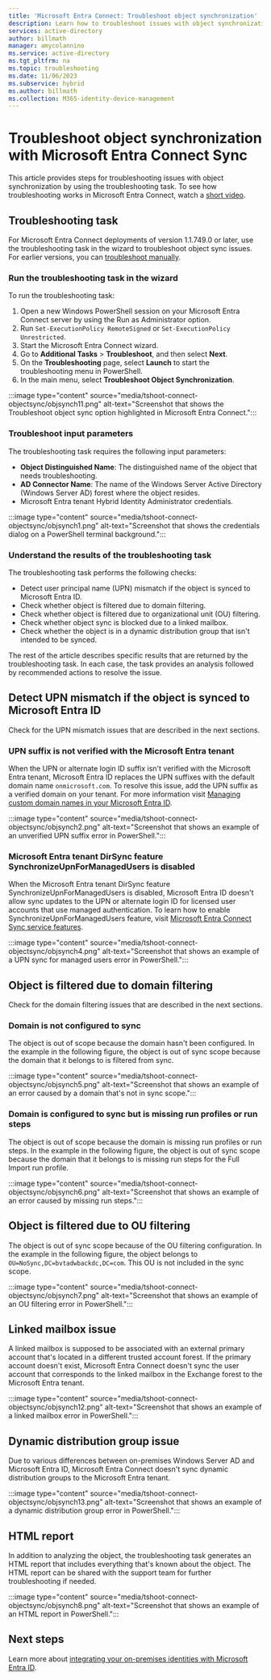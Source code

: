 ```yaml
---
title: 'Microsoft Entra Connect: Troubleshoot object synchronization'
description: Learn how to troubleshoot issues with object synchronization by using the troubleshooting task.
services: active-directory
author: billmath
manager: amycolannino
ms.service: active-directory
ms.tgt_pltfrm: na
ms.topic: troubleshooting
ms.date: 11/06/2023
ms.subservice: hybrid
ms.author: billmath
ms.collection: M365-identity-device-management
---
```


# Troubleshoot object synchronization with Microsoft Entra Connect Sync

This article provides steps for troubleshooting issues with object synchronization by using the troubleshooting task. To see how troubleshooting works in Microsoft Entra Connect, watch a [short video](https://aka.ms/AADCTSVideo).

## Troubleshooting task

For Microsoft Entra Connect deployments of version 1.1.749.0 or later, use the troubleshooting task in the wizard to troubleshoot object sync issues. For earlier versions, you can [troubleshoot manually](tshoot-connect-object-not-syncing.md).

### Run the troubleshooting task in the wizard

To run the troubleshooting task:

1. Open a new Windows PowerShell session on your Microsoft Entra Connect server by using the Run as Administrator option.
1. Run `Set-ExecutionPolicy RemoteSigned` or `Set-ExecutionPolicy Unrestricted`.
1. Start the Microsoft Entra Connect wizard.
1. Go to **Additional Tasks** > **Troubleshoot**, and then select **Next**.
1. On the **Troubleshooting** page, select **Launch** to start the troubleshooting menu in PowerShell.
1. In the main menu, select **Troubleshoot Object Synchronization**.

:::image type="content" source="media/tshoot-connect-objectsync/objsynch11.png" alt-text="Screenshot that shows the Troubleshoot object sync option highlighted in Microsoft Entra Connect.":::

### Troubleshoot input parameters

The troubleshooting task requires the following input parameters:

- **Object Distinguished Name**: The distinguished name of the object that needs troubleshooting.
- **AD Connector Name**: The name of the Windows Server Active Directory (Windows Server AD) forest where the object resides.
- Microsoft Entra tenant Hybrid Identity Administrator credentials.

:::image type="content" source="media/tshoot-connect-objectsync/objsynch1.png" alt-text="Screenshot that shows the credentials dialog on a PowerShell terminal background.":::

### Understand the results of the troubleshooting task

The troubleshooting task performs the following checks:

- Detect user principal name (UPN) mismatch if the object is synced to Microsoft Entra ID.
- Check whether object is filtered due to domain filtering.
- Check whether object is filtered due to organizational unit (OU) filtering.
- Check whether object sync is blocked due to a linked mailbox.
- Check whether the object is in a dynamic distribution group that isn't intended to be synced.

The rest of the article describes specific results that are returned by the troubleshooting task. In each case, the task provides an analysis followed by recommended actions to resolve the issue.

<a name='detect-upn-mismatch-if-the-object-is-synced-to-azure-ad'></a>

## Detect UPN mismatch if the object is synced to Microsoft Entra ID

Check for the UPN mismatch issues that are described in the next sections.

<a name='upn-suffix-is-not-verified-with-the-azure-ad-tenant'></a>

### UPN suffix is not verified with the Microsoft Entra tenant

When the UPN or alternate login ID suffix isn't verified with the Microsoft Entra tenant, Microsoft Entra ID replaces the UPN suffixes with the default domain name `onmicrosoft.com`. To resolve this issue, add the UPN suffix as a verified domain on your tenant. For more information visit [Managing custom domain names in your Microsoft Entra ID](../../users/domains-manage.md).

:::image type="content" source="media/tshoot-connect-objectsync/objsynch2.png" alt-text="Screenshot that shows an example of an unverified UPN suffix error in PowerShell.":::

<a name='azure-ad-tenant-dirsync-feature-synchronizeupnformanagedusers-is-disabled'></a>

### Microsoft Entra tenant DirSync feature SynchronizeUpnForManagedUsers is disabled

When the Microsoft Entra tenant DirSync feature SynchronizeUpnForManagedUsers is disabled, Microsoft Entra ID doesn't allow sync updates to the UPN or alternate login ID for licensed user accounts that use managed authentication. To learn how to enable SynchronizeUpnForManagedUsers feature, visit [Microsoft Entra Connect Sync service features](./how-to-connect-syncservice-features.md).

:::image type="content" source="media/tshoot-connect-objectsync/objsynch4.png" alt-text="Screenshot that shows an example of a UPN sync for managed users error in PowerShell.":::

## Object is filtered due to domain filtering

Check for the domain filtering issues that are described in the next sections.

### Domain is not configured to sync

The object is out of scope because the domain hasn't been configured. In the example in the following figure, the object is out of sync scope because the domain that it belongs to is filtered from sync.

:::image type="content" source="media/tshoot-connect-objectsync/objsynch5.png" alt-text="Screenshot that shows an example of an error caused by a domain that's not in sync scope.":::

### Domain is configured to sync but is missing run profiles or run steps

The object is out of scope because the domain is missing run profiles or run steps. In the example in the following figure, the object is out of sync scope because the domain that it belongs to is missing run steps for the Full Import run profile.

:::image type="content" source="media/tshoot-connect-objectsync/objsynch6.png" alt-text="Screenshot that shows an example of an error caused by missing run steps.":::

## Object is filtered due to OU filtering

The object is out of sync scope because of the OU filtering configuration. In the example in the following figure, the object belongs to `OU=NoSync,DC=bvtadwbackdc,DC=com`.  This OU is not included in the sync scope.

:::image type="content" source="media/tshoot-connect-objectsync/objsynch7.png" alt-text="Screenshot that shows an example of an OU filtering error in PowerShell.":::

## Linked mailbox issue

A linked mailbox is supposed to be associated with an external primary account that's located in a different trusted account forest. If the primary account doesn't exist, Microsoft Entra Connect doesn't sync the user account that corresponds to the linked mailbox in the Exchange forest to the Microsoft Entra tenant.

:::image type="content" source="media/tshoot-connect-objectsync/objsynch12.png" alt-text="Screenshot that shows an example of a linked mailbox error in PowerShell.":::

## Dynamic distribution group issue

Due to various differences between on-premises Windows Server AD and Microsoft Entra ID, Microsoft Entra Connect doesn't sync dynamic distribution groups to the Microsoft Entra tenant.

:::image type="content" source="media/tshoot-connect-objectsync/objsynch13.png" alt-text="Screenshot that shows an example of a dynamic distribution group error in PowerShell.":::

## HTML report

In addition to analyzing the object, the troubleshooting task generates an HTML report that includes everything that's known about the object. The HTML report can be shared with the support team for further troubleshooting if needed.

:::image type="content" source="media/tshoot-connect-objectsync/objsynch8.png" alt-text="Screenshot that shows an example of an HTML report in PowerShell.":::

## Next steps

Learn more about [integrating your on-premises identities with Microsoft Entra ID](../whatis-hybrid-identity.md).
